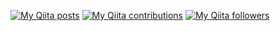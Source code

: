 [![My Qiita posts](https://qiita-badge.apiapi.app/s/kazinoue/posts.svg)](http://qiita.com/kazinoue) [![My Qiita contributions](https://qiita-badge.apiapi.app/s/kazinoue/contributions.svg)](http://qiita.com/kazinoue) [![My Qiita followers](https://qiita-badge.apiapi.app/s/kazinoue/followers.svg)](http://qiita.com/kazinoue)
